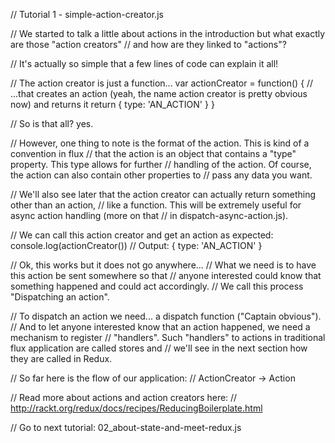 // Tutorial 1 - simple-action-creator.js

// We started to talk a little about actions in the introduction but what exactly are those "action creators"
// and how are they linked to "actions"?

// It's actually so simple that a few lines of code can explain it all!

// The action creator is just a function...
var actionCreator = function() {
    // ...that creates an action (yeah, the name action creator is pretty obvious now) and returns it
    return {
        type: 'AN_ACTION'
    }
}

// So is that all? yes.

// However, one thing to note is the format of the action. This is kind of a convention in flux
// that the action is an object that contains a "type" property. This type allows for further
// handling of the action. Of course, the action can also contain other properties to
// pass any data you want.

// We'll also see later that the action creator can actually return something other than an action,
// like a function. This will be extremely useful for async action handling (more on that
// in dispatch-async-action.js).

// We can call this action creator and get an action as expected:
console.log(actionCreator())
// Output: { type: 'AN_ACTION' }

// Ok, this works but it does not go anywhere...
// What we need is to have this action be sent somewhere so that
// anyone interested could know that something happened and could act accordingly.
// We call this process "Dispatching an action".

// To dispatch an action we need... a dispatch function ("Captain obvious").
// And to let anyone interested know that an action happened, we need a mechanism to register
// "handlers". Such "handlers" to actions in traditional flux application are called stores and
// we'll see in the next section how they are called in Redux.

// So far here is the flow of our application:
// ActionCreator -> Action

// Read more about actions and action creators here:
// http://rackt.org/redux/docs/recipes/ReducingBoilerplate.html

// Go to next tutorial: 02_about-state-and-meet-redux.js
